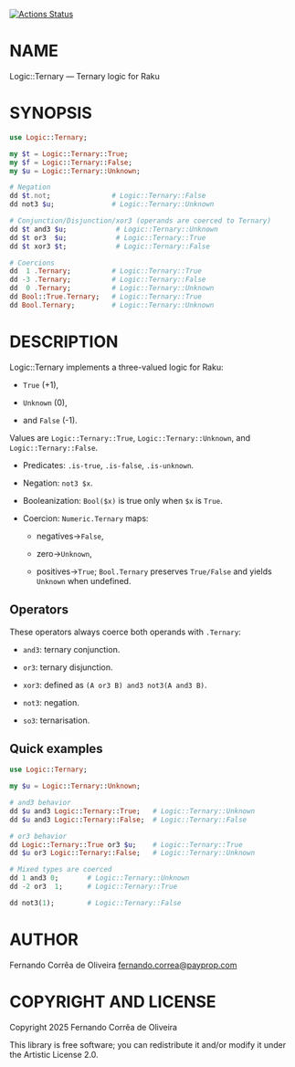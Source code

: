 [![Actions Status](https://github.com/FCO/Logic-Ternary/actions/workflows/test.yml/badge.svg)](https://github.com/FCO/Logic-Ternary/actions)

NAME
====

Logic::Ternary — Ternary logic for Raku

SYNOPSIS
========

```raku
use Logic::Ternary;

my $t = Logic::Ternary::True;
my $f = Logic::Ternary::False;
my $u = Logic::Ternary::Unknown;

# Negation
dd $t.not;               # Logic::Ternary::False
dd not3 $u;              # Logic::Ternary::Unknown

# Conjunction/Disjunction/xor3 (operands are coerced to Ternary)
dd $t and3 $u;            # Logic::Ternary::Unknown
dd $t or3  $u;            # Logic::Ternary::True
dd $t xor3 $t;            # Logic::Ternary::False

# Coercions
dd  1 .Ternary;          # Logic::Ternary::True
dd -3 .Ternary;          # Logic::Ternary::False
dd  0 .Ternary;          # Logic::Ternary::Unknown
dd Bool::True.Ternary;   # Logic::Ternary::True
dd Bool.Ternary;         # Logic::Ternary::Unknown
```

DESCRIPTION
===========

Logic::Ternary implements a three-valued logic for Raku:

  * `True` (+1),

  * `Unknown` (0),

  * and `False` (-1).

Values are `Logic::Ternary::True`, `Logic::Ternary::Unknown`, and `Logic::Ternary::False`.

  * Predicates: `.is-true`, `.is-false`, `.is-unknown`.

  * Negation: `not3 $x`.

  * Booleanization: `Bool($x)` is true only when `$x` is `True`.

  * Coercion: `Numeric.Ternary` maps:

      * negatives→`False`,

      * zero→`Unknown`,

      * positives→`True`; `Bool.Ternary` preserves `True/False` and yields `Unknown` when undefined.

Operators
---------

These operators always coerce both operands with `.Ternary`:

  * `and3`: ternary conjunction.

  * `or3`: ternary disjunction.

  * `xor3`: defined as `(A or3 B) and3 not3(A and3 B)`.

  * `not3`: negation.

  * `so3`: ternarisation.

Quick examples
--------------

```raku
use Logic::Ternary;

my $u = Logic::Ternary::Unknown;

# and3 behavior
dd $u and3 Logic::Ternary::True;   # Logic::Ternary::Unknown
dd $u and3 Logic::Ternary::False;  # Logic::Ternary::False

# or3 behavior
dd Logic::Ternary::True or3 $u;    # Logic::Ternary::True
dd $u or3 Logic::Ternary::False;   # Logic::Ternary::Unknown

# Mixed types are coerced
dd 1 and3 0;       # Logic::Ternary::Unknown
dd -2 or3  1;      # Logic::Ternary::True

dd not3(1);        # Logic::Ternary::False
```

AUTHOR
======

Fernando Corrêa de Oliveira <fernando.correa@payprop.com>

COPYRIGHT AND LICENSE
=====================

Copyright 2025 Fernando Corrêa de Oliveira

This library is free software; you can redistribute it and/or modify it under the Artistic License 2.0.

